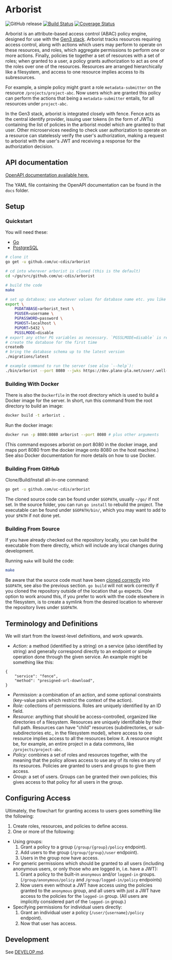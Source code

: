 # Arborist

![GitHub release](https://img.shields.io/github/release/uc-cdis/arborist.svg) [![Build Status](https://travis-ci.com/uc-cdis/arborist.svg?branch=master)](https://travis-ci.com/uc-cdis/arborist) [![Coverage Status](https://coveralls.io/repos/github/uc-cdis/arborist/badge.svg)](https://coveralls.io/github/uc-cdis/arborist)

Arborist is an attribute-based access control (ABAC) policy engine, designed for use with
the [Gen3 stack](https://gen3.org/). Arborist tracks resources requiring access
control, along with actions which users may perform to operate on these
resources, and roles, which aggregate permissions to perform one or more
actions. Finally, policies tie together a set of resources with a set of roles;
when granted to a user, a policy grants authorization to act as one of the roles
over one of the resources. Resources are arranged hierarchically like a
filesystem, and access to one resource implies access to its subresources.

For example, a simple policy might grant a role `metadata-submitter` on the
resource `/projects/project-abc`. Now users which are granted this policy can
perform the actions that being a `metadata-submitter` entails, for all resources
under `project-abc`.

In the Gen3 stack, arborist is integrated closely with fence. Fence acts as the
central identify provider, issuing user tokens (in the form of JWTs) containing
the list of policies in the arborist model which are granted to that user. Other
microservices needing to check user authorization to operate on a resource can
statelessly verify the user's authorization, making a request to arborist with
the user's JWT and receiving a response for the authorization decision.

## API documentation

[OpenAPI documentation available here.](http://petstore.swagger.io/?url=https://raw.githubusercontent.com/uc-cdis/arborist/master/docs/openapi.yaml)

The YAML file containing the OpenAPI documentation can be found in the `docs` folder.

## Setup

### Quickstart

You will need these:

- [Go](https://golang.org/dl/)
- [PostgreSQL](https://www.postgresql.org/download/)

```bash
# clone it
go get -u github.com/uc-cdis/arborist

# cd into wherever arborist is cloned (this is the default)
cd ~/go/src/github.com/uc-cdis/arborist

# build the code
make

# set up database; use whatever values for database name etc. you like
export \
    PGDATABASE=arborist_test \
    PGUSER=username \
    PGPASSWORD=password \
    PGHOST=localhost \
    PGPORT=5432 \
    PGSSLMODE=disable
# export any other PG variables as necessary. `PGSSLMODE=disable` is required, though.
# create the database for the first time
createdb
# bring the database schema up to the latest version
./migrations/latest

# example command to run the server (see also `--help`):
./bin/arborist --port 8080 --jwks https://dev.planx-pla.net/user/.well-known/jwks
```

### Building With Docker

There is also the `Dockerfile` in the root directory which is used to build a
Docker image for the server. In short, run this command from the root directory
to build an image:
```bash
docker build -t arborist .
```
Run the docker image:
```bash
docker run -p 8080:8080 arborist --port 8080 # plus other arguments
```
(This command exposes arborist on port 8080 in the docker image, and maps port
8080 from the docker image onto 8080 on the host machine.) See also Docker
documentation for more details on how to use Docker.

### Building From GitHub

Clone/Build/Install all-in-one command:

```bash
go get -u github.com/uc-cdis/arborist
```

The cloned source code can be found under `$GOPATH`, usually `~/go/` if not set.
In the source folder, you can run `go install` to rebuild the project. The
executable can be found under `$GOPATH/bin/`, which you may want to add to your
`$PATH` if not done yet.

### Building From Source

If you have already checked out the repository locally, you can build the
executable from there directly, which will include any local changes during
development.

Running `make` will build the code:
```bash
make
```

Be aware that the source code must have been
[cloned correctly](https://github.com/golang/go/wiki/GitHubCodeLayout) into
`$GOPATH`, see also the previous section. `go build` will not work correctly if
you cloned the repository outside of the location that `go` expects. One option
to work around this, if you prefer to work with the code elsewhere in the
filesystem, is to create a symlink from the desired location to wherever the
repository lives under `$GOPATH`.

## Terminology and Definitions

We will start from the lowest-level definitions, and work upwards.

- *Action:* a method (identified by a string) on a service (also identified by
  string) and generally correspond directly to an endpoint or simple operation
  done through the given service. An example might be something like this:
```
{
    "service": "fence",
    "method": "presigned-url-download",
}
```
- *Permission:* a combination of an action, and some optional constraints
  (key-value pairs which restrict the context of the action).
- *Role:* collections of permissions. Roles are uniquely identified by an ID
  field.
- *Resource:* anything that should be access-controlled, organized like
  directories of a filesystem. Resources are uniquely identifiable by their full
  path. Resources can have "child" resources (subdirectories, or
  sub-subdirectories etc., in the filesystem model), where access to one
  resource implies access to all the resources below it. A resource might be,
  for example, an entire project in a data commons, like
  `/projects/project-abc`.
- *Policy:* combines a set of roles and resources together, with the meaning
  that the policy allows access to use any of its roles on any of its resources.
  Policies are granted to users and groups to give them access.
- *Group:* a set of users. Groups can be granted their own policies; this gives
  access to that policy for all users in the group.

## Configuring Access

Ultimately, the flowchart for granting access to users goes something like the
following:

1. Create roles, resources, and policies to define access.
2. One or more of the following:
  - Using groups:
    1. Grant a policy to a group (`/group/{group}/policy` endpoint).
    2. Add users to the group (`/group/{group}/user` endpoint).
    3. Users in the group now have access.
  - For generic permissions which should be granted to all users (including
    anonymous users, or only those who are logged in, i.e. have a JWT):
    1. Grant a policy to the built-in `anonymous` and/or `logged-in` groups.
       (`/group/anonymous/policy` and `/group/logged-in/policy` endpoints)
    2. Now users even without a JWT have access using the policies granted to
       the `anonymous` group, and all users with just a JWT have access to the
       policies for the `logged-in` group. (All users are implicitly considered
       part of the `logged-in` group.)
  - Specifying permissions for individual users directly:
    1. Grant an individual user a policy (`/user/{username}/policy` endpoint).
    2. Now that user has access.

## Development

See [DEVELOP.md](./DEVELOP.md).
